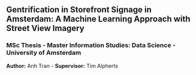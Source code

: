 ## Gentrification in Storefront Signage in Amsterdam: A Machine Learning Approach with Street View Imagery
### MSc Thesis - Master Information Studies: Data Science - University of Amsterdam
**Author:** Anh Tran - **Supervisor:** Tim Alpherts

